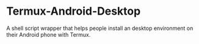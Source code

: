 # Termux-Android-Desktop
A shell script wrapper that helps people install an desktop environment on their Android phone with Termux.
